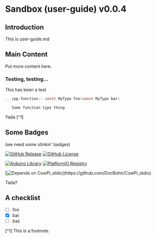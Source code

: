 # Sandbox (user-guide) v0.0.4

## Introduction
This is user-guide.md

## Main Content
Put more content here.

### Testing, testing...
This has been a test

```c
.. cpp:function:: const MyType Foo(const MyType bar)

   Some function type thing
```

Yada [^1]

## Some Badges

(we need some stinkin' badges)

[![GitHub Release](https://img.shields.io/github/release/DocBohn/CowPi)](https://github.com/DocBohn/CowPi/releases)
[![GitHub License](https://img.shields.io/github/license/DocBohn/CowPi)](https://github.com/DocBohn/CowPi/blob/main/LICENSE)

[![Arduino Library](https://www.ardu-badge.com/badge/CowPi.svg)](https://www.ardu-badge.com/CowPi)
[![PlatformIO Registry](https://badges.registry.platformio.org/packages/docbohn/library/CowPi.svg)](https://registry.platformio.org/libraries/docbohn/CowPi)

[![Depends on CowPi_stdio](https://img.shields.io/badge/🐮_𝜋_depends_on-CowPi__stdio-rgb(255,36,0))](https://github.com/DocBohn/CowPi_stdio)

Tada?

## A checklist

- [ ] foo
- [x] bar
- [ ] baz

[^1] This is a footnote.
